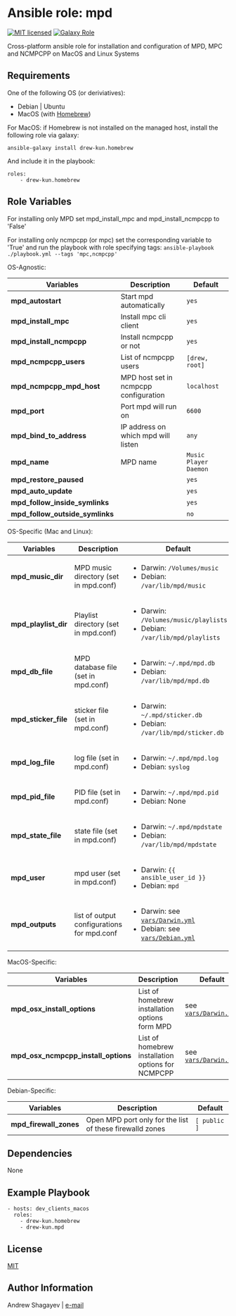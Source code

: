 Ansible role: mpd
=========

[![MIT licensed][mit-badge]][mit-link]
[![Galaxy Role][role-badge]][galaxy-link]

Cross-platform ansible role for installation and configuration of MPD, MPC and NCMPCPP on MacOS and Linux Systems

Requirements
------------

One of the following OS (or deriviatives):
 - Debian | Ubuntu
 - MacOS (with [Homebrew][homebrew])

For MacOS:
if Homebrew is not installed on the managed host, install the following role via galaxy:

    ansible-galaxy install drew-kun.homebrew

 And include it in the playbook:

    roles:
        - drew-kun.homebrew

Role Variables
--------------

For installing only MPD set mpd_install_mpc and mpd_install_ncmpcpp to 'False'

For installing only ncmpcpp (or mpc) set the corresponding variable to 'True' and
run the playbook with role specifying tags:
    `ansible-playbook ./playbook.yml --tags 'mpc,ncmpcpp'`

OS-Agnostic:

| Variables | Description | Default|
|-----------|-------------|--------|
| **mpd_autostart** | Start mpd automatically | `yes` |
| **mpd_install_mpc** | Install mpc cli client | `yes` |
| **mpd_install_ncmpcpp** | Install ncmpcpp or not | `yes` |
| **mpd_ncmpcpp_users** | List of ncmpcpp users | `[drew, root]` |
| **mpd_ncmpcpp_mpd_host** | MPD host set in ncmpcpp configuration | `localhost` |
| **mpd_port** | Port mpd will run on | `6600` |
| **mpd_bind_to_address** | IP address on which mpd will listen | `any` |
| **mpd_name** | MPD name |`Music Player Daemon` |
| **mpd_restore_paused** | | `yes` |
| **mpd_auto_update** | | `yes` |
| **mpd_follow_inside_symlinks** | | `yes` |
| **mpd_follow_outside_symlinks** | | `no` |

OS-Specific (Mac and Linux):

| Variables | Description | Default|
|-----------|-------------|--------|
| **mpd_music_dir** | MPD music directory (set in mpd.conf) | <ul><li>Darwin: `/Volumes/music`</li><li>Debian: `/var/lib/mpd/music`</li></ul> |
| **mpd_playlist_dir** | Playlist directory (set in mpd.conf) | <ul><li>Darwin: `/Volumes/music/playlists`</li><li>Debian: `/var/lib/mpd/playlists`</li></ul> |
| **mpd_db_file** | MPD database file (set in mpd.conf) | <ul><li>Darwin: `~/.mpd/mpd.db`</li><li>Debian: `/var/lib/mpd/mpd.db`</li></ul> |
| **mpd_sticker_file** | sticker file (set in mpd.conf) | <ul><li>Darwin: `~/.mpd/sticker.db`</li><li>Debian: `/var/lib/mpd/sticker.db`</li></ul> |
| **mpd_log_file** | log file (set in mpd.conf) | <ul><li>Darwin: `~/.mpd/mpd.log`</li><li>Debian: `syslog`</li></ul> |
| **mpd_pid_file** | PID file (set in mpd.conf) | <ul><li>Darwin: `~/.mpd/mpd.pid`</li><li>Debian: None</li></ul> |
| **mpd_state_file** | state file (set in mpd.conf) | <ul><li>Darwin: `~/.mpd/mpdstate`</li><li>Debian: `/var/lib/mpd/mpdstate`</li></ul> |
| **mpd_user** | mpd user (set in mpd.conf) | <ul><li>Darwin: `{{ ansible_user_id }}`</li><li>Debian: `mpd`</li></ul> |
| **mpd_outputs** | list of output configurations for mpd.conf | <ul><li>Darwin: see [`vars/Darwin.yml`](vars/Darwin.yml)</li><li>Debian: see [`vars/Debian.yml`](vars/Debian.yml)</li></ul> |

MacOS-Specific:

| Variables | Description | Default|
|-----------|-------------|--------|
| **mpd_osx_install_options** | List of homebrew installation options form MPD | see [`vars/Darwin.yml`](vars/Darwin.yml) |
| **mpd_osx_ncmpcpp_install_options** | List of homebrew installation options for NCMPCPP | see [`vars/Darwin.yml`](vars/Darwin.yml) |

Debian-Specific:

| Variables | Description | Default|
|-----------|-------------|--------|
| **mpd_firewall_zones** | Open MPD port only for the list of these firewalld zones | `[ public ]` |

Dependencies
------------

None

Example Playbook
----------------

    - hosts: dev_clients_macos
      roles:
        - drew-kun.homebrew
        - drew-kun.mpd

License
-------

[MIT][mit-link]

Author Information
------------------

Andrew Shagayev | [e-mail](mailto:drewshg@gmail.com)

[role-badge]: https://img.shields.io/badge/role-drew--kun.mpd-green.svg
[galaxy-link]: https://galaxy.ansible.com/drew-kun/mpd/
[mit-badge]: https://img.shields.io/badge/license-MIT-blue.svg
[mit-link]: https://raw.githubusercontent.com/drew-kun/ansible-mpd/master/LICENSE
[homebrew]: http://brew.sh/
